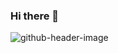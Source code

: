 ### Hi there 👋


![github-header-image](https://github.com/Siam-al-islam/Siam-al-islam/assets/77141415/4e66957f-7472-4a43-a044-eb43d3ec8cef)
